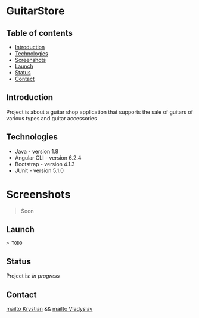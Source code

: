 # GuitarStore

## Table of contents
* [Introduction](#introduction)
* [Technologies](#technologies)
* [Screenshots](#screenshots)
* [Launch](#launch)
* [Status](#status)
* [Contact](#contact)

## Introduction
Project is about a guitar shop application that supports the sale of guitars of various types and guitar accessories

## Technologies
* Java - version 1.8
* Angular CLI - version 6.2.4
* Bootstrap - version 4.1.3
* JUnit - version 5.1.0

# Screenshots #
> Soon

## Launch
```
> TODO
```

## Status
Project is: _in progress_

## Contact
[mailto Krystian](mailto:madrakrystian@gmail.com) && [mailto Vladyslav](mailto:vl.liaskovskyi@gmail.com) 
